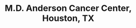 ---
title: "M.D. Anderson Cancer Center, Houston, TX"
project_id: 
conf_date: 1995-04-06
conference_id: ""
presenters:
   - peter_bandettini
summary: "M.D. Anderson Cancer Center, Houston, TX"
file: /assets/presentations/
filename: 
layout: presentation
---